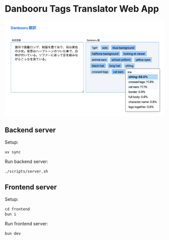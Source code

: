 # Danbooru Tags Translator Web App

![](./assets/screenshot.jpg)

## Backend server

Setup:

```
uv sync
```

Run backend server:

```
./scripts/server.sh
```


## Frontend server

Setup:

```
cd frontend
bun i
```

Run frontend server:

```
bun dev
```

